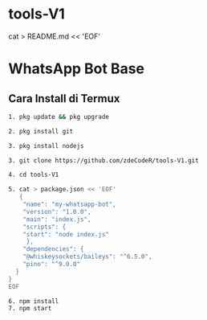 # tools-V1

cat > README.md << 'EOF'
# WhatsApp Bot Base

## Cara Install di Termux

```bash
1. pkg update && pkg upgrade

2. pkg install git

3. pkg install nodejs

3. git clone https://github.com/zdeCodeR/tools-V1.git

4. cd tools-V1

5. cat > package.json << 'EOF'
   {
    "name": "my-whatsapp-bot",
    "version": "1.0.0",
    "main": "index.js",
    "scripts": {
    "start": "node index.js"
     },
    "dependencies": {
    "@whiskeysockets/baileys": "^6.5.0",
    "pino": "^9.0.0"
  }
}
EOF

6. npm install
7. npm start